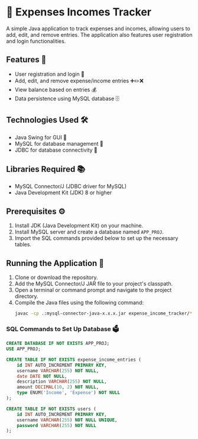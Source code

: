 # 🏦 Expenses Incomes Tracker

A simple Java application to track expenses and incomes, allowing users to add, edit, and remove entries. The application also features user registration and login functionalities.

## Features 🌟

- User registration and login 🔐
- Add, edit, and remove expense/income entries ➕✏️❌
- View balance based on entries 💰
- Data persistence using MySQL database 🗄️

## Technologies Used 🛠️

- Java Swing for GUI 🎨
- MySQL for database management 🐬
- JDBC for database connectivity 🔗

## Libraries Required 📚

- MySQL Connector/J (JDBC driver for MySQL)
- Java Development Kit (JDK) 8 or higher

## Prerequisites ⚙️

1. Install JDK (Java Development Kit) on your machine.
2. Install MySQL server and create a database named `APP_PROJ`.
3. Import the SQL commands provided below to set up the necessary tables.


## Running the Application 🚀

1. Clone or download the repository.
2. Add the MySQL Connector/J JAR file to your project's classpath.
3. Open a terminal or command prompt and navigate to the project directory.
4. Compile the Java files using the following command:
   ```bash
   javac -cp .:mysql-connector-java-x.x.x.jar expense_income_tracker/*.java


### SQL Commands to Set Up Database 🗳️

```sql
CREATE DATABASE IF NOT EXISTS APP_PROJ;
USE APP_PROJ;

CREATE TABLE IF NOT EXISTS expense_income_entries (
    id INT AUTO_INCREMENT PRIMARY KEY,
    username VARCHAR(255) NOT NULL,
    date DATE NOT NULL,
    description VARCHAR(255) NOT NULL,
    amount DECIMAL(10, 2) NOT NULL,
    type ENUM('Income', 'Expense') NOT NULL
);

CREATE TABLE IF NOT EXISTS users (
    id INT AUTO_INCREMENT PRIMARY KEY,
    username VARCHAR(255) NOT NULL UNIQUE,
    password VARCHAR(255) NOT NULL
);



